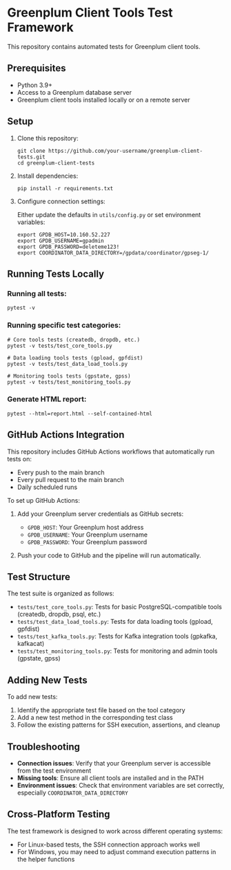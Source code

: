 # Greenplum Client Tools Test Framework

This repository contains automated tests for Greenplum client tools.

## Prerequisites

- Python 3.9+
- Access to a Greenplum database server
- Greenplum client tools installed locally or on a remote server

## Setup

1. Clone this repository:
   ```
   git clone https://github.com/your-username/greenplum-client-tests.git
   cd greenplum-client-tests
   ```

2. Install dependencies:
   ```
   pip install -r requirements.txt
   ```

3. Configure connection settings:
   
   Either update the defaults in `utils/config.py` or set environment variables:
   ```
   export GPDB_HOST=10.160.52.227
   export GPDB_USERNAME=gpadmin
   export GPDB_PASSWORD=deleteme123!
   export COORDINATOR_DATA_DIRECTORY=/gpdata/coordinator/gpseg-1/
   ```

## Running Tests Locally

### Running all tests:
```
pytest -v
```

### Running specific test categories:
```
# Core tools tests (createdb, dropdb, etc.)
pytest -v tests/test_core_tools.py

# Data loading tools tests (gpload, gpfdist)
pytest -v tests/test_data_load_tools.py

# Monitoring tools tests (gpstate, gpss)
pytest -v tests/test_monitoring_tools.py
```

### Generate HTML report:
```
pytest --html=report.html --self-contained-html
```

## GitHub Actions Integration

This repository includes GitHub Actions workflows that automatically run tests on:
- Every push to the main branch
- Every pull request to the main branch
- Daily scheduled runs

To set up GitHub Actions:

1. Add your Greenplum server credentials as GitHub secrets:
   - `GPDB_HOST`: Your Greenplum host address
   - `GPDB_USERNAME`: Your Greenplum username
   - `GPDB_PASSWORD`: Your Greenplum password

2. Push your code to GitHub and the pipeline will run automatically.

## Test Structure

The test suite is organized as follows:

- `tests/test_core_tools.py`: Tests for basic PostgreSQL-compatible tools (createdb, dropdb, psql, etc.)
- `tests/test_data_load_tools.py`: Tests for data loading tools (gpload, gpfdist)
- `tests/test_kafka_tools.py`: Tests for Kafka integration tools (gpkafka, kafkacat)
- `tests/test_monitoring_tools.py`: Tests for monitoring and admin tools (gpstate, gpss)

## Adding New Tests

To add new tests:

1. Identify the appropriate test file based on the tool category
2. Add a new test method in the corresponding test class
3. Follow the existing patterns for SSH execution, assertions, and cleanup

## Troubleshooting

- **Connection issues**: Verify that your Greenplum server is accessible from the test environment
- **Missing tools**: Ensure all client tools are installed and in the PATH
- **Environment issues**: Check that environment variables are set correctly, especially `COORDINATOR_DATA_DIRECTORY`

## Cross-Platform Testing

The test framework is designed to work across different operating systems:

- For Linux-based tests, the SSH connection approach works well
- For Windows, you may need to adjust command execution patterns in the helper functions